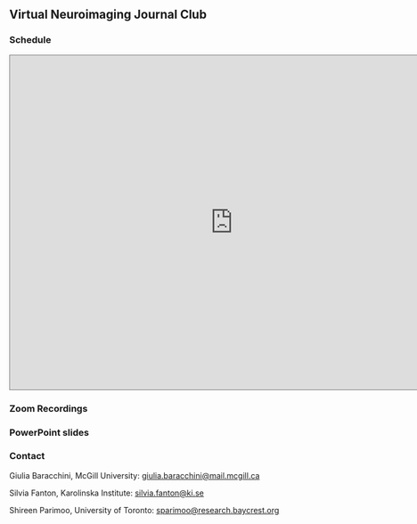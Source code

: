 ## Virtual Neuroimaging Journal Club

### Schedule

<iframe src="https://calendar.google.com/calendar/embed?height=600&wkst=1&bgcolor=%23A79B8E&ctz=America%2FToronto&src=bzhnb2YxdTlrM2xsdGdhY2lscmQyMDlmbGdAZ3JvdXAuY2FsZW5kYXIuZ29vZ2xlLmNvbQ&color=%23616161&showTitle=1&showNav=1&showPrint=0&showTabs=1&showCalendars=1" style="border:solid 1px #777" width="800" height="600" frameborder="0" scrolling="no"></iframe>

### Zoom Recordings

### PowerPoint slides

### Contact

Giulia Baracchini, McGill University: giulia.baracchini@mail.mcgill.ca

Silvia Fanton, Karolinska Institute: silvia.fanton@ki.se

Shireen Parimoo, University of Toronto: sparimoo@research.baycrest.org
